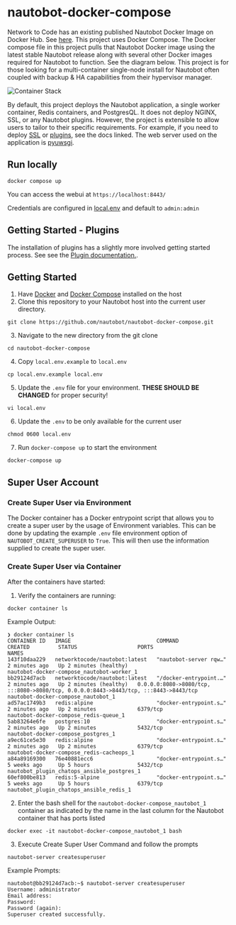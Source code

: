 # nautobot-docker-compose

Network to Code has an existing published Nautobot Docker Image on Docker Hub. See [here](https://hub.docker.com/repository/docker/networktocode/nautobot). This project uses Docker Compose. The Docker compose file in this project pulls that Nautobot Docker image using the latest stable Nautobot release along with several other Docker images required for Nautobot to function. See the diagram below. This project is for those looking for a multi-container single-node install for Nautobot often coupled with backup & HA capabilities from their hypervisor manager.

![Container Stack](docs/img/container_stack.png)

By default, this project deploys the Nautobot application, a single worker container, Redis containers, and PostgresQL. It does not deploy NGINX, SSL, or any Nautobot plugins. However, the project is extensible to allow users to tailor to their specific requirements. For example, if you need to deploy [SSL](docs/create_ssl_cert.md) or [plugins](docs/plugins.md), see the docs linked. The web server used on the application is [pyuwsgi](https://uwsgi-docs.readthedocs.io/en/latest/).

## Run locally

```shell-session
docker compose up
```

You can access the webui at `https://localhost:8443/`

Credentials are configured in [local.env](local.env) and default to `admin:admin`

## Getting Started - Plugins

The installation of plugins has a slightly more involved getting started process. See see the [Plugin documentation.](docs/plugins.md).

## Getting Started

1. Have [Docker](https://docs.docker.com/get-docker/) and [Docker Compose](https://docs.docker.com/compose/install/) installed on the host
2. Clone this repository to your Nautobot host into the current user directory.

```shell-session
git clone https://github.com/nautobot/nautobot-docker-compose.git
```

3. Navigate to the new directory from the git clone

```shell-session
cd nautobot-docker-compose
```

4. Copy `local.env.example` to `local.env`

```shell-session
cp local.env.example local.env
```

5. Update the `.env` file for your environment. **THESE SHOULD BE CHANGED** for proper security!

```shell-session
vi local.env
```

6. Update the `.env` to be only available for the current user

```shell-session
chmod 0600 local.env
```

7. Run `docker-compose up` to start the environment

```shell-session
docker-compose up
```

## Super User Account

### Create Super User via Environment

The Docker container has a Docker entrypoint script that allows you to create a super user by the usage of Environment variables. This can be done by updating the example `.env` file environment option of `NAUTOBOT_CREATE_SUPERUSER` to `True`. This will then use the information supplied to create the super user.

### Create Super User via Container

After the containers have started:

1. Verify the containers are running:

```shell-session
docker container ls
```

Example Output:

```shell-session
❯ docker container ls
CONTAINER ID   IMAGE                           COMMAND                  CREATED         STATUS                   PORTS                                                                                  NAMES
143f10daa229   networktocode/nautobot:latest   "nautobot-server rqw…"   2 minutes ago   Up 2 minutes (healthy)                                                                                          nautobot-docker-compose_nautobot-worker_1
bb29124d7acb   networktocode/nautobot:latest   "/docker-entrypoint.…"   2 minutes ago   Up 2 minutes (healthy)   0.0.0.0:8080->8080/tcp, :::8080->8080/tcp, 0.0.0.0:8443->8443/tcp, :::8443->8443/tcp   nautobot-docker-compose_nautobot_1
ad57ac1749b3   redis:alpine                    "docker-entrypoint.s…"   2 minutes ago   Up 2 minutes             6379/tcp                                                                               nautobot-docker-compose_redis-queue_1
5ab83264e6fe   postgres:10                     "docker-entrypoint.s…"   2 minutes ago   Up 2 minutes             5432/tcp                                                                               nautobot-docker-compose_postgres_1
a9ec61ce5e30   redis:alpine                    "docker-entrypoint.s…"   2 minutes ago   Up 2 minutes             6379/tcp                                                                               nautobot-docker-compose_redis-cacheops_1
a84a89169300   76e40881ecc6                    "docker-entrypoint.s…"   5 weeks ago     Up 5 hours               5432/tcp                                                                               nautobot_plugin_chatops_ansible_postgres_1
60ef800be813   redis:5-alpine                  "docker-entrypoint.s…"   5 weeks ago     Up 5 hours               6379/tcp                                                                               nautobot_plugin_chatops_ansible_redis_1
```

2. Enter the bash shell for the `nautobot-docker-compose_nautobot_1` container as indicated by the name in the last column for the Nautobot container that has ports listed

```shell-session
docker exec -it nautobot-docker-compose_nautobot_1 bash
```

3. Execute Create Super User Command and follow the prompts

```shell-session
nautobot-server createsuperuser
```

Example Prompts:

```shell-session
nautobot@bb29124d7acb:~$ nautobot-server createsuperuser
Username: administrator
Email address:
Password:
Password (again):
Superuser created successfully.
```
